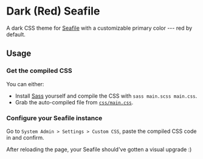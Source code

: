 # Dark (Red) Seafile

A dark CSS theme for [Seafile](https://seafile.com) with a customizable primary color --- red by default.

## Usage

### Get the compiled CSS

You can either:
- Install [Sass](https://sass-lang.com) yourself and compile the CSS with `sass main.scss main.css`.
- Grab the auto-compiled file from [`css/main.css`](css/main.css).

### Configure your Seafile instance

Go to `System Admin > Settings > Custom CSS`, paste the compiled CSS code in and confirm.

After reloading the page, your Seafile should've gotten a visual upgrade :)

